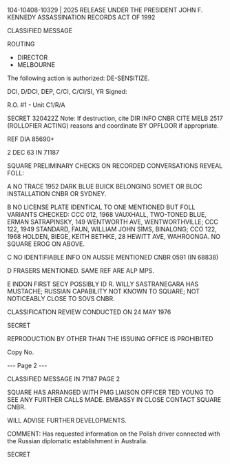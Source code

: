 104-10408-10329 | 2025 RELEASE UNDER THE PRESIDENT JOHN F. KENNEDY ASSASSINATION RECORDS ACT OF 1992

CLASSIFIED MESSAGE

ROUTING

* DIRECTOR
* MELBOURNE

The following action is authorized: DE-SENSITIZE.

DCI, D/DCI, DEP, C/CI, C/CI/SI, YR Signed:

R.O. #1 - Unit C1/R/A

SECRET 320422Z Note: If destruction, cite
DIR INFO CNBR CITE MELB 2517 (ROLLOFIER ACTING) reasons and coordinate
BY OPFLOOR if appropriate.

REF DIA 85690+

2 DEC 63 IN 71187

SQUARE PRELIMINARY CHECKS ON RECORDED CONVERSATIONS REVEAL FOLL:

A NO TRACE 1952 DARK BLUE BUICK BELONGING SOVIET OR BLOC INSTALLATION CNBR OR SYDNEY.

B NO LICENSE PLATE IDENTICAL TO ONE MENTIONED BUT FOLL VARIANTS CHECKED: CCC 012, 1968 VAUXHALL, TWO-TONED BLUE, ERMAN SATRAPINSKY, 149 WENTWORTH AVE, WENTWORTHVILLE; CCC 122, 1949 STANDARD, FAUN, WILLIAM JOHN SIMS, BINALONG; CCO 122, 1968 HOLDEN, BIEGE, KEITH BETHKE, 28 HEWITT AVE, WAHROONGA. NO SQUARE EROG ON ABOVE.

C NO IDENTIFIABLE INFO ON AUSSIE MENTIONED CNBR 0591 (IN 68838)

D FRASERS MENTIONED. SAME REF ARE ALP MPS.

E INDON FIRST SECY POSSIBLY ID R. WILLY SASTRANEGARA HAS MUSTACHE; RUSSIAN CAPABILITY NOT KNOWN TO SQUARE; NOT NOTICEABLY CLOSE TO SOVS CNBR.

CLASSIFICATION REVIEW CONDUCTED ON 24 MAY 1976

SECRET

REPRODUCTION BY OTHER THAN THE ISSUING OFFICE IS PROHIBITED

Copy No.

--- Page 2 ---

CLASSIFIED MESSAGE IN 71187 PAGE 2

SQUARE HAS ARRANGED WITH PMG LIAISON OFFICER TED YOUNG TO SEE ANY FURTHER CALLS MADE. EMBASSY IN CLOSE CONTACT SQUARE CNBR.

WILL ADVISE FURTHER DEVELOPMENTS.

COMMENT: Has requested information on the Polish driver connected with the Russian diplomatic establishment in Australia.

SECRET
